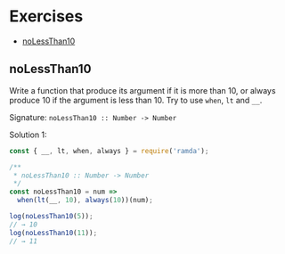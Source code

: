 # Exercises

- [noLessThan10](#noLessThan10)

## noLessThan10
Write a function that produce its argument if it is more than 10, or always produce 10 if the argument is less than 10. Try to use `when`, `lt` and `__`.

Signature: `noLessThan10 :: Number -> Number`

Solution 1:

```js
const { __, lt, when, always } = require('ramda');

/**
 * noLessThan10 :: Number -> Number
 */
const noLessThan10 = num =>
  when(lt(__, 10), always(10))(num);

log(noLessThan10(5));
// → 10
log(noLessThan10(11));
// → 11
```
